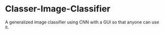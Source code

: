 # Classer-Image-Classifier
A generalized image classifier using CNN with a GUI so that anyone can use it.
